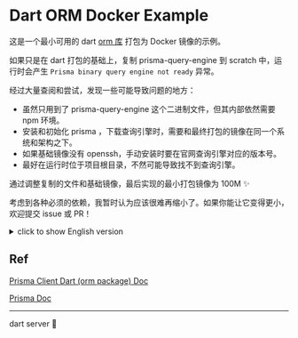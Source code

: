 # Dart ORM Docker Example

这是一个最小可用的 dart [orm 库](https://github.com/medz/prisma-dart) 打包为 Docker 镜像的示例。

如果只是在 dart 打包的基础上，复制 prisma-query-engine 到 scratch 中，运行时会产生 `Prisma binary query engine not ready` 异常。

经过大量查阅和尝试，发现一些可能导致问题的地方：

- 虽然只用到了 prisma-query-engine 这个二进制文件，但其内部依然需要 npm 环境。
- 安装和初始化 prisma ，下载查询引擎时，需要和最终打包的镜像在同一个系统和架构之下。
- 如果基础镜像没有 openssh，手动安装时要在官网查询引擎对应的版本号。
- 最好在运行时位于项目根目录，不然可能导致找不到查询引擎。

通过调整复制的文件和基础镜像，最后实现的最小打包镜像为 100M ✨ 

考虑到各种必须的依赖，我暂时认为应该很难再缩小了。如果你能让它变得更小，欢迎提交 issue 或 PR！


<details>

<summary> click to show English version </summary>

This is an example of a minimally available usage of dart [orm package](https://github.com/medz/prisma-dart) as a Docker image.

If you just copy prisma-query-engine into scratch, it will throw a `Prisma binary query engine not ready` exception when running.

After a lot of research and experimentation, I found a few things that might be causing the problem:

- Although only the prisma-query-engine binary is used, it still requires the npm environment internally.
- When installing and initializing prisma and downloading the query engine, it needs to be on the same system and architecture as the final packaged image.
- If the base image does not have openssh, you will need to look up the version number of the engine on the doc website when installing it manually.
- It is best to be located in the project root directory before running, otherwise it may result in the query engine not being found.

By adjusting the replicated files and the base image, the final minimum packaged image is 100M ✨ 

Considering the various mandatory dependencies, I tentatively think it should be hard to shrink it any further. If you can make it smaller, feel free to submit an issue or PR!

</details>

## Ref

[Prisma Client Dart (orm package) Doc](https://prisma.pub/getting-started/)

[Prisma Doc](https://www.prisma.io/docs/orm)


---

dart server 🩵